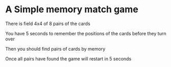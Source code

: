 # A Simple memory match game 

There is field 4x4 of 8 pairs of the cards

You have 5 seconds to remember the positions of the cards before they turn over

Then you should find pairs of cards by memory

Once all pairs have found the game will restart in 5 seconds
